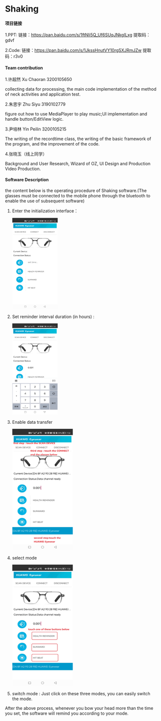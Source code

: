 # Shaking

#### 项目链接

1.PPT: 链接：https://pan.baidu.com/s/1ftNIi5Q_Uf6SUqJNkgILxg 
提取码：gdvf

2.Code: 链接：https://pan.baidu.com/s/1JkssHnutVY10rgSXJRmJZw 
提取码：r3v0

#### Team contribution

1.许超然  Xu Chaoran  3200105650

collecting data for processing, the main code implementation of the method of neck activities and application test.

2.朱思宇 Zhu Siyu  3190102779

figure out how to use MediaPlayer to play music;UI implementation and handle button/EditView logic.

3.尹培林 Yin Peilin 3200105215

The writing of the recordtime class, the writing of the basic framework of the program, and the improvement of the code.

4.张晓玉（线上同学）

Background and User Research, Wizard of OZ,  UI Design and Production Video Production.

#### Software Description

the content below is the operating procedure of Shaking software.(The glasses must be connected to the mobile phone through the bluetooth to enable the use of subsequent software)

1. Enter the initialization interface：

   <img src="Pictures/1.jpg" width = "150" height = "300" div  />
   
2. Set reminder interval duration (in hours) : 

   <img src="Pictures/2.jpg" width = "150" height = "300" div  />

3. Enable data transfer

   <img src="Pictures/3.jpg" width = "200" height = "400" div  />

4. select mode 

   <img src="Pictures/4.jpg" width = "200" height = "400" div  />

5. switch mode : Just click on these three modes, you can easily switch the mode.

  
  
  After the above process, whenever you bow your head more than the time  you set, the software will remind you according to your mode. 